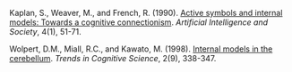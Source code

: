 Kaplan, S., Weaver, M., and French, R. (1990). [Active symbols and internal models: Towards a cognitive connectionism](https://link.springer.com/article/10.1007/BF01889764). _Artificial Intelligence and Society_, 4(1), 51-71.

Wolpert, D.M., Miall, R.C., and Kawato, M. (1998). [Internal models in the cerebellum](https://www.ncbi.nlm.nih.gov/pubmed/21227230). _Trends in Cognitive Science_, 2(9), 338-347.
